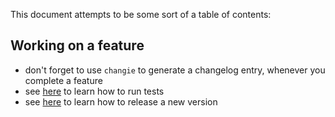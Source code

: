 This document attempts to be some sort of a table of contents:


## Working on a feature

- don't forget to use `changie` to generate a changelog entry, whenever you complete a feature
- see [here](./tests.md) to learn how to run tests
- see [here](./tests.md) to learn how to release a new version
